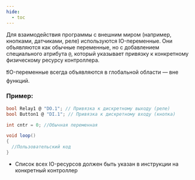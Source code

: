 ```yaml
---
hide:
  - toc
---
```

Для взаимодействия программы с внешним миром (например, кнопками, датчиками, реле) используются IO-переменные. Они объявляются как обычные переменные, но с добавлением специального атрибута `@`, который указывает привязку к конкретному физическому ресурсу контроллера.  

❗IO-переменные всегда объявляются в глобальной области — вне функций.

### Пример:
```cs
bool Relay1 @ "DO.1"; // Привязка к дискретному выходу (реле)
bool Button1 @ "DI.1"; // Привязка к дискретному входу (кнопка)

int cntr = 0; //Обычная переменная

void loop()
{
  //Пользовательский код
}
```  

- Список всех IO-ресурсов должен быть указан в инструкции на конкретный контроллер